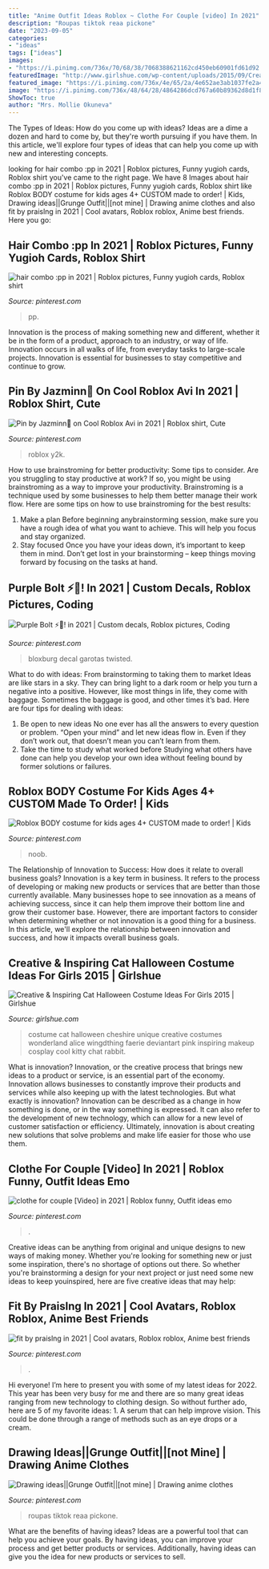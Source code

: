 ```yaml
---
title: "Anime Outfit Ideas Roblox ~ Clothe For Couple [video] In 2021"
description: "Roupas tiktok reaa pickone"
date: "2023-09-05"
categories:
- "ideas"
tags: ["ideas"]
images:
- "https://i.pinimg.com/736x/70/68/38/7068388621162cd450eb60901fd61d92.jpg"
featuredImage: "http://www.girlshue.com/wp-content/uploads/2015/09/Creative-Inspiring-Cat-Halloween-Costume-Ideas-For-Girls-2015-3.jpg"
featured_image: "https://i.pinimg.com/736x/4e/65/2a/4e652ae3ab1037fe2a440d8edd37df38.jpg"
image: "https://i.pinimg.com/736x/48/64/28/4864286dcd767a60b89362d8d1f80461.jpg"
ShowToc: true
author: "Mrs. Mollie Okuneva"
---
```



The Types of Ideas: How do you come up with ideas?
Ideas are a dime a dozen and hard to come by, but they're worth pursuing if you have them. In this article, we'll explore four types of ideas that can help you come up with new and interesting concepts.

	

		
looking for hair combo :pp in 2021 | Roblox pictures, Funny yugioh cards, Roblox shirt you've came to the right page. We have 8 Images about hair combo :pp in 2021 | Roblox pictures, Funny yugioh cards, Roblox shirt like Roblox BODY costume for kids ages 4+ CUSTOM made to order! | Kids, Drawing ideas||Grunge Outfit||[not mine] | Drawing anime clothes and also fit by praislng in 2021 | Cool avatars, Roblox roblox, Anime best friends. Here you go:
		
    
## Hair Combo :pp In 2021 | Roblox Pictures, Funny Yugioh Cards, Roblox Shirt

<img loading=lazy src="https://i.pinimg.com/736x/80/bb/81/80bb813f2f07b030a9a5005b4b99e242.jpg" onerror="this.onerror=null;this.src='https://tse3.mm.bing.net/th?id=OIP.5BAdrLGNO1tEsbH6-WZkVwHaK2&amp;pid=15.1';" alt="hair combo :pp in 2021 | Roblox pictures, Funny yugioh cards, Roblox shirt">

_Source: pinterest.com_

>pp. 

	

Innovation is the process of making something new and different, whether it be in the form of a product, approach to an industry, or way of life. Innovation occurs in all walks of life, from everyday tasks to large-scale projects. Innovation is essential for businesses to stay competitive and continue to grow.

    
## Pin By Jazminn💐 On Cool Roblox Avi In 2021 | Roblox Shirt, Cute

<img loading=lazy src="https://i.pinimg.com/736x/54/1d/f5/541df5d2c763eb62a76ff37b8702fdc1.jpg" onerror="this.onerror=null;this.src='https://tse1.mm.bing.net/th?id=OIP.mZTwogT0sVkw-zhoyhnSkgHaNK&amp;pid=15.1';" alt="Pin by Jazminn💐 on Cool Roblox Avi in 2021 | Roblox shirt, Cute">

_Source: pinterest.com_

>roblox y2k. 

	

How to use brainstroming for better productivity: Some tips to consider.
Are you struggling to stay productive at work? If so, you might be using brainstroming as a way to improve your productivity. Brainstroming is a technique used by some businesses to help them better manage their work flow. Here are some tips on how to use brainstroming for the best results: 
1) Make a plan 
Before beginning anybrainstorming session, make sure you have a rough idea of what you want to achieve. This will help you focus and stay organized. 
2) Stay focused 
Once you have your ideas down, it’s important to keep them in mind. Don’t get lost in your brainstorming – keep things moving forward by focusing on the tasks at hand.

    
## Purple Bolt ⚡️💜! In 2021 | Custom Decals, Roblox Pictures, Coding

<img loading=lazy src="https://i.pinimg.com/736x/4e/65/2a/4e652ae3ab1037fe2a440d8edd37df38.jpg" onerror="this.onerror=null;this.src='https://tse2.mm.bing.net/th?id=OIP.g7IMRagDqANeM7x39RU-pgHaOh&amp;pid=15.1';" alt="Purple Bolt ⚡️💜! in 2021 | Custom decals, Roblox pictures, Coding">

_Source: pinterest.com_

>bloxburg decal garotas twisted. 

	

What to do with ideas: From brainstorming to taking them to market
Ideas are like stars in a sky. They can bring light to a dark room or help you turn a negative into a positive. However, like most things in life, they come with baggage. Sometimes the baggage is good, and other times it’s bad. Here are four tips for dealing with ideas:
1. Be open to new ideas 
No one ever has all the answers to every question or problem. “Open your mind” and let new ideas flow in. Even if they don’t work out, that doesn’t mean you can’t learn from them. 
2. Take the time to study what worked before 
Studying what others have done can help you develop your own idea without feeling bound by former solutions or failures.

    
## Roblox BODY Costume For Kids Ages 4+ CUSTOM Made To Order! | Kids

<img loading=lazy src="https://i.pinimg.com/736x/70/68/38/7068388621162cd450eb60901fd61d92.jpg" onerror="this.onerror=null;this.src='https://tse4.mm.bing.net/th?id=OIP.HhkxseyxjyMjf6XeG9GnZAHaMR&amp;pid=15.1';" alt="Roblox BODY costume for kids ages 4+ CUSTOM made to order! | Kids">

_Source: pinterest.com_

>noob. 

	

The Relationship of Innovation to Success: How does it relate to overall business goals?
Innovation is a key term in business. It refers to the process of developing or making new products or services that are better than those currently available. Many businesses hope to see innovation as a means of achieving success, since it can help them improve their bottom line and grow their customer base. However, there are important factors to consider when determining whether or not innovation is a good thing for a business. In this article, we'll explore the relationship between innovation and success, and how it impacts overall business goals.

    
## Creative &amp; Inspiring Cat Halloween Costume Ideas For Girls 2015 | Girlshue

<img loading=lazy src="http://www.girlshue.com/wp-content/uploads/2015/09/Creative-Inspiring-Cat-Halloween-Costume-Ideas-For-Girls-2015-3.jpg" onerror="this.onerror=null;this.src='https://tse4.mm.bing.net/th?id=OIP.Hyrrb1klTgONbhDEZGLgtwHaLo&amp;pid=15.1';" alt="Creative &amp; Inspiring Cat Halloween Costume Ideas For Girls 2015 | Girlshue">

_Source: girlshue.com_

>costume cat halloween cheshire unique creative costumes wonderland alice wingdthing faerie deviantart pink inspiring makeup cosplay cool kitty chat rabbit. 

	

What is innovation?
Innovation, or the creative process that brings new ideas to a product or service, is an essential part of the economy. Innovation allows businesses to constantly improve their products and services while also keeping up with the latest technologies. But what exactly is innovation?
Innovation can be described as a change in how something is done, or in the way something is expressed. It can also refer to the development of new technology, which can allow for a new level of customer satisfaction or efficiency. Ultimately, innovation is about creating new solutions that solve problems and make life easier for those who use them.

    
## Clothe For Couple [Video] In 2021 | Roblox Funny, Outfit Ideas Emo

<img loading=lazy src="https://i.pinimg.com/736x/ff/74/45/ff74458deed9b845668ad0f2fd2a29e6.jpg" onerror="this.onerror=null;this.src='https://tse2.mm.bing.net/th?id=OIP.5uOkLgBDYxlXRwAZoR8QDwHaNK&amp;pid=15.1';" alt="clothe for couple [Video] in 2021 | Roblox funny, Outfit ideas emo">

_Source: pinterest.com_

>. 

	

Creative ideas can be anything from original and unique designs to new ways of making money. Whether you're looking for something new or just some inspiration, there's no shortage of options out there. So whether you're brainstorming a design for your next project or just need some new ideas to keep youinspired, here are five creative ideas that may help: 

    
## Fit By Praislng In 2021 | Cool Avatars, Roblox Roblox, Anime Best Friends

<img loading=lazy src="https://i.pinimg.com/736x/e7/0a/48/e70a48e7c23cf5c921feae5728a634d0.jpg" onerror="this.onerror=null;this.src='https://tse1.mm.bing.net/th?id=OIP.3m2D5d9TCRfZvKm8DEOPHAHaNe&amp;pid=15.1';" alt="fit by praislng in 2021 | Cool avatars, Roblox roblox, Anime best friends">

_Source: pinterest.com_

>. 

	

Hi everyone! I’m here to present you with some of my latest ideas for 2022. This year has been very busy for me and there are so many great ideas ranging from new technology to clothing design. So without further ado, here are 5 of my favorite ideas: 1. A serum that can help improve vision. This could be done through a range of methods such as an eye drops or a cream. 
    
## Drawing Ideas||Grunge Outfit||[not Mine] | Drawing Anime Clothes

<img loading=lazy src="https://i.pinimg.com/736x/48/64/28/4864286dcd767a60b89362d8d1f80461.jpg" onerror="this.onerror=null;this.src='https://tse1.mm.bing.net/th?id=OIP.rXA9p_3hQdcXoaXSefA4FgHaNE&amp;pid=15.1';" alt="Drawing ideas||Grunge Outfit||[not mine] | Drawing anime clothes">

_Source: pinterest.com_

>roupas tiktok reaa pickone. 

	

What are the benefits of having ideas?
Ideas are a powerful tool that can help you achieve your goals. By having ideas, you can improve your process and get better products or services. Additionally, having ideas can give you the idea for new products or services to sell.

